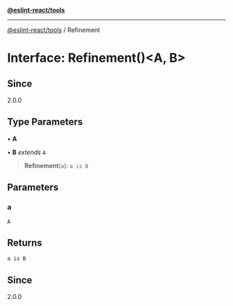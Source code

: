 [**@eslint-react/tools**](../README.md)

***

[@eslint-react/tools](../README.md) / Refinement

# Interface: Refinement()\<A, B\>

## Since

2.0.0

## Type Parameters

• **A**

• **B** *extends* `A`

> **Refinement**(`a`): `a is B`

## Parameters

### a

`A`

## Returns

`a is B`

## Since

2.0.0
